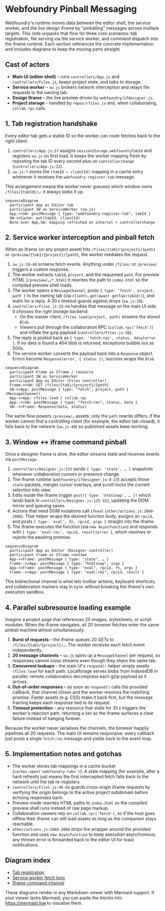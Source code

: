 # Webfoundry Pinball Messaging

Webfoundry's runtime moves data between the editor shell, the service worker, and the live design iframe by "pinballing" messages across multiple targets. This note unpacks that flow for three core scenarios: tab registration, file serving via the service worker, and command dispatch into the iframe runtime. Each section references the concrete implementation and includes diagrams to keep the moving parts straight.

## Cast of actors

- **Main UI (editor shell)** – runs `controllers/App.js` and `controllers/Files.js`, keeps project state, and talks to storage.
- **Service worker** – `sw.js` brokers network interception and relays file requests to the owning tab.
- **Design iframe** – the live preview driven by `webfoundry/ifdesigner.js`.
- **Project storage** – handled by `repos/rfiles.js` and, when collaborating, `collab.rpc` calls.

## 1. Tab registration handshake

Every editor tab gets a stable ID so the worker can route fetches back to the right client:

1. `controllers/App.js:17` assigns `sessionStorage.webfoundryTabId` and registers `sw.js` on first load. It keeps the worker mapping fresh by reposting the tab ID every second plus on `controllerchange` (`controllers/App.js:21`).
2. `sw.js:7` stores the `(tabId → clientId)` mapping in a cache entry whenever it receives the `webfoundry-register-tab` message.

This arrangement means the worker never guesses which window owns `/files/{tabId}/…`: it always looks it up.

```mermaid
sequenceDiagram
  participant App as Editor tab
  participant SW as ServiceWorker (sw.js)
  App->>SW: postMessage { type: "webfoundry-register-tab", tabId }
  SW->>Cache: put(tabId, clientId)
  Note over App,SW: mapping refreshed on interval + controllerchange
```

## 2. Service worker interception and pinball fetch

When an iframe (or any project asset) hits `/files/{tab}/{project}/{path}` or `/preview/{tab}/{project}/{path}`, the worker mediates the request.

1. `sw.js:18-48` screens fetch events. Anything under `/files/` or `/preview/` triggers a custom response.
2. The worker extracts `tabId`, `project`, and the requested `path`. For preview HTML (`/preview/…/*.html`) it rewrites the path to `index.html` so the compiled preview shell loads.
3. The worker opens a `MessageChannel`, posts `{ type: 'fetch', project, path }` to the owning tab (via `clients.get(await getTab(tabId))`), and waits for a reply. A 30 s timeout guards against drops (`sw.js:29`).
4. `controllers/Files.js:33-64` handles that message on the main UI side. It chooses the right storage backend:
   - On the master client, `rfiles.load(project, path)` streams the stored `Blob`.
   - Viewers pull through the collaboration RPC (`collab.rpc('fetch')`) and inflate the gzip payload (`controllers/Files.js:36`).
5. The reply is posted back as `{ type: 'fetch:res', status, data|error }`. If no data is found a 404 blob is returned; exceptions bubble out as 500s.
6. The service worker converts the payload back into a `Response` object. Errors become `Response(error, { status })`; success wraps the `Blob`.

```mermaid
sequenceDiagram
  participant Frame as Iframe / resource
  participant SW as ServiceWorker
  participant App as Editor (Files controller)
  Frame->>SW: GET /files/{tab}/{project}/{path}
  SW->>App: postMessage { type: "fetch", project, path } (MessageChannel)
  App->>App: rfiles.load / collab.rpc
  App-->>SW: postMessage { type: "fetch:res", status, data }
  SW-->>Frame: Response(data, status)
```

The same flow powers `/preview/…` assets; only the `path` rewrite differs. If the worker cannot find a controlling client (for example, the editor tab closed), it falls back to the network (`sw.js:40`) so published assets keep working.

## 3. Window ↔ iframe command pinball

Once a designer frame is alive, the editor streams state and receives events via `postMessage`.

1. `controllers/Designer.js:233` sends `{ type: 'state', … }` snapshots whenever collaboration cursors or presence change.
2. The iframe runtime (`webfoundry/ifdesigner.js:8-23`) accepts those `state` packets, merges cursor overlays, and scroll-locks the current selection into view.
3. Edits inside the iframe trigger `post({ type: 'htmlsnap', … })` which lands back in `controllers/Designer.js:125-152`, updating the DOM mirror and queuing saves.
4. Actions that need DOM mutations call `ifeval` (`other/actions.js:2060-2086`). That helper wraps the desired function body, assigns an `rpcid`, and posts `{ type: 'eval', fn, rpcid, args }` straight into the iframe.
5. The iframe executes the function (via `new AsyncFunction`) and responds with `{ type: 'eval:res', rpcid, result|error }`, which resolves or rejects the awaiting promise.

```mermaid
sequenceDiagram
  participant App as Editor (Designer controller)
  participant Frame as Iframe runtime
  App->>Frame: postMessage { type: "state", … }
  Frame-->>App: postMessage { type: "htmlsnap", snap }
  App->>Frame: postMessage { type: "eval", rpcid, fn, args }
  Frame-->>App: postMessage { type: "eval:res", rpcid, result }
```

This bidirectional channel is what lets toolbar actions, keyboard shortcuts, and collaboration markers stay in sync without breaking the iframe's own execution sandbox.

## 4. Parallel subresource loading example

Imagine a project page that references 20 images, stylesheets, or script modules. When the iframe navigates, all 20 browser fetches enter the same pinball machine almost simultaneously:

1. **Burst of requests** – the iframe queues 20 GETs to `/files/{tab}/{project}/…`. The worker receives each fetch event independently.
2. **20 message channels** – `sw.js` spins up a `MessageChannel` per request, so responses cannot cross streams even though they share the same tab.
3. **Concurrent lookups** – the main UI's `respond()` helper simply awaits `rfiles.load` for each path. Localforage serves blobs from IndexedDB in parallel; remote collaborators decompress each gzip payload as it arrives.
4. **Out-of-order responses** – as soon as `respond()` calls the provided callback, that channel closes and the worker resolves the matching promise. Faster assets (e.g. CSS) make it back first, but the message framing keeps each response tied to its request.
5. **Timeout protection** – any resource that stalls for 30 s triggers the worker's rejection path, returning a `503` so the iframe surfaces a clear failure instead of hanging forever.

Because the worker never serialises the channels, the browser happily pipelines all 20 requests. The main UI remains responsive: every callback just posts a single `fetch:res` message and yields back to the event loop.

## 5. Implementation notes and gotchas

- The worker stores tab mappings in a cache bucket (`caches.open('webfoundry-tabs')`). A stale mapping (for example, after a hard refresh) just means the first intercepted fetch falls back to the network until the tab re-registers.
- `controllers/Files.js:46-64` guards cross-origin iframe requests by verifying the origin belongs to the active project subdomain before echoing responses back.
- Preview mode rewrites HTML paths to `index.html` so the compiled preview shell runs instead of raw page markup.
- Collaboration viewers rely on `collab.rpc('fetch')`, so if the host goes offline their iframe can still load assets as long as the companion stays reachable.
- `other/actions.js:2068-2086` strips the wrapper around the provided function and uses `new AsyncFunction` to keep execution asynchronous; any thrown error is forwarded back to the editor UI for toast notifications.

## Diagram index

- [Tab registration](#1-tab-registration-handshake)
- [Service worker fetch loop](#2-service-worker-interception-and-pinball-fetch)
- [Iframe command channel](#3-window--iframe-command-pinball)

These diagrams render in any Markdown viewer with Mermaid support. If your viewer lacks Mermaid, you can paste the blocks into https://mermaid.live to visualise them.
